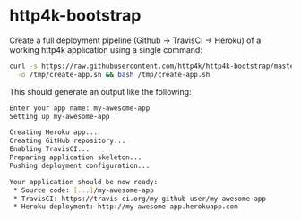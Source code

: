 # http4k-bootstrap

Create a full deployment pipeline (Github -> TravisCI -> Heroku) of a working http4k application using a single command:

```bash
curl -s https://raw.githubusercontent.com/http4k/http4k-bootstrap/master/create-app.sh  \
  -o /tmp/create-app.sh && bash /tmp/create-app.sh
```

This should generate an output like the following:

```bash
Enter your app name: my-awesome-app
Setting up my-awesome-app

Creating Heroku app...
Creating GitHub repository...
Enabling TravisCI...
Preparing application skeleton...
Pushing deployment configuration...

Your application should be now ready:
 * Source code: [...]/my-awesome-app
 * TravisCI: https://travis-ci.org/my-github-user/my-awesome-app
 * Heroku deployment: http://my-awesome-app.herokuapp.com
```
